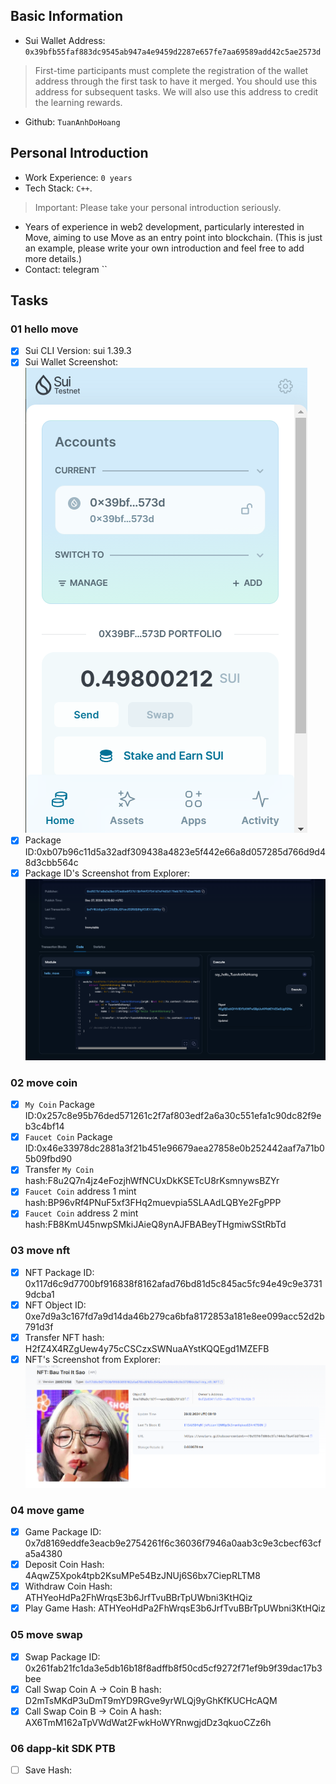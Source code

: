 ## Basic Information
- Sui Wallet Address: `0x39bfb55faf883dc9545ab947a4e9459d2287e657fe7aa69589add42c5ae2573d`
> First-time participants must complete the registration of the wallet address through the first task to have it merged. You should use this address for subsequent tasks. We will also use this address to credit the learning rewards.
- Github: `TuanAnhDoHoang`

## Personal Introduction
- Work Experience: `0 years`
- Tech Stack: `C++`.
> Important: Please take your personal introduction seriously.
- Years of experience in web2 development, particularly interested in Move, aiming to use Move as an entry point into blockchain. (This is just an example, please write your own introduction and feel free to add more details.)
- Contact: telegram ``

## Tasks

### 01 hello move
- [x] Sui CLI Version: sui 1.39.3
- [x] Sui Wallet Screenshot: ![](images/wallet_screenshot.png)
- [x] Package ID:0xb07b96c11d5a32adf309438a4823e5f442e66a8d057285d766d9d48d3cbb564c
- [x] Package ID's Screenshot from Explorer: ![](images/sui_explorer.png)

### 02 move coin
- [x] `My Coin` Package ID:0x257c8e95b76ded571261c2f7af803edf2a6a30c551efa1c90dc82f9eb3c4bf14
- [x] `Faucet Coin` Package ID:0x46e33978dc2881a3f21b451e96679aea27858e0b252442aaf7a71b05b09fbd90
- [x] Transfer `My Coin` hash:F8u2Q7n4jz4eFozjhWfNCUxDkKSETcU8rKsmnywsBZYr
- [x] `Faucet Coin` address 1 mint hash:BP96vRf4PNuF5xf3FHq2muevpia5SLAAdLQBYe2FgPPP
- [x] `Faucet Coin` address 2 mint hash:FB8KmU45nwpSMkiJAieQ8ynAJFBABeyTHgmiwSStRbTd

### 03 move nft
- [x] NFT Package ID: 0x117d6c9d7700bf916838f8162afad76bd81d5c845ac5fc94e49c9e37319dcba1
- [x] NFT Object ID: 0xe7d9a3c167fd7a9d14da46b279ca6bfa8172853a181e8ee099acc52d2b791d3f
- [x] Transfer NFT hash: H2fZ4X4RZgUew4y75cCSCzxSWNuaAYstKQQEgd1MZEFB
- [x] NFT's Screenshot from Explorer: ![](images/nft_screenshot.png)

### 04 move game
- [x] Game Package ID: 0x7d8169eddfe3eacb9e2754261f6c36036f7946a0aab3c9e3cbecf63cfa5a4380
- [x] Deposit Coin Hash: 4AqwZ5Xpok4tpb2KsuMPe54BzJNUj6S6bx7CiepRLTM8
- [x] Withdraw Coin Hash: ATHYeoHdPa2FhWrqsE3b6JrfTvuBBrTpUWbni3KtHQiz
- [x] Play Game Hash: ATHYeoHdPa2FhWrqsE3b6JrfTvuBBrTpUWbni3KtHQiz 

### 05 move swap
- [x] Swap Package ID: 0x261fab21fc1da3e5db16b18f8adffb8f50cd5cf9272f71ef9b9f39dac17b3bee
- [x] Call Swap Coin A -> Coin B hash: D2mTsMKdP3uDmT9mYD9RGve9yrWLQj9yGhKfKUCHcAQM
- [x] Call Swap Coin B -> Coin A hash: AX6TmM162aTpVWdWat2FwkHoWYRnwgjdDz3qkuoCZz6h

### 06 dapp-kit SDK PTB
- [ ] Save Hash:
